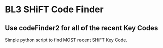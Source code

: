 # BL3 SHiFT Code Finder
## Use codeFinder2 for all of the recent Key Codes
Simple python script to find MOST recent SHiFT Key Code.
